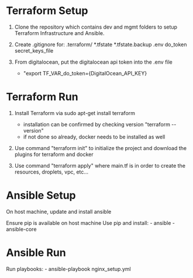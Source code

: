 # Terraform Setup

1.  Clone the repository which contains dev and mgmt folders to setup Terraform Infrastructure and Ansible.

2.  Create .gitignore for:
    .terraform/
    *.tfstate
    *.tfstate.backup
    .env
    do_token
    secret_keys_file

3.  From digitalocean, put the digitalocean api token into the .env file 
      -  "export TF_VAR_do_token={DigitalOcean_API_KEY}

# Terraform Run

1.  Install Terraform via sudo apt-get install terraform
      -  installation can be confirmed by checking version "terraform --version"
      -  if not done so already, docker needs to be installed as well

2.  Use command "terraform init" to initialize the project and download the plugins for terraform and docker

3.  Use command "terraform apply" where main.tf is in order to create the resources, droplets, vpc, etc...


# Ansible Setup

On host machine, update and install ansible

Ensure pip is available on host machine
Use pip and install:
    - ansible
    - ansible-core
        
# Ansible Run 

Run playbooks:
    - ansible-playbook nginx_setup.yml

